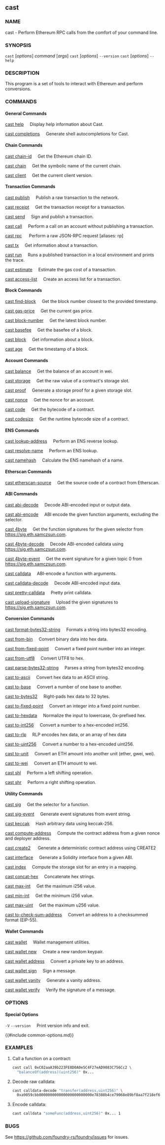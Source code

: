 ## cast

### NAME

cast - Perform Ethereum RPC calls from the comfort of your command line.

### SYNOPSIS

`cast` [*options*] *command* [*args*]
`cast` [*options*] `--version`
`cast` [*options*] `--help`

### DESCRIPTION

This program is a set of tools to interact with Ethereum and perform conversions.

### COMMANDS

#### General Commands

[cast help](./cast-help.md)
&nbsp;&nbsp;&nbsp;&nbsp;Display help information about Cast.

[cast completions](./cast-completions.md)
&nbsp;&nbsp;&nbsp;&nbsp;Generate shell autocompletions for Cast.

#### Chain Commands

[cast chain-id](./cast-chain-id.md)
&nbsp;&nbsp;&nbsp;&nbsp;Get the Ethereum chain ID.

[cast chain](./cast-chain.md)
&nbsp;&nbsp;&nbsp;&nbsp;Get the symbolic name of the current chain.

[cast client](./cast-client.md)
&nbsp;&nbsp;&nbsp;&nbsp;Get the current client version.

#### Transaction Commands

[cast publish](./cast-publish.md)
&nbsp;&nbsp;&nbsp;&nbsp;Publish a raw transaction to the network.

[cast receipt](./cast-receipt.md)
&nbsp;&nbsp;&nbsp;&nbsp;Get the transaction receipt for a transaction.

[cast send](./cast-send.md)
&nbsp;&nbsp;&nbsp;&nbsp;Sign and publish a transaction.

[cast call](./cast-call.md)
&nbsp;&nbsp;&nbsp;&nbsp;Perform a call on an account without publishing a transaction.

[cast rpc](./cast-rpc.md)
&nbsp;&nbsp;&nbsp;&nbsp; Perform a raw JSON-RPC request [aliases: rp]

[cast tx](./cast-tx.md)
&nbsp;&nbsp;&nbsp;&nbsp;Get information about a transaction.

[cast run](./cast-run.md)
&nbsp;&nbsp;&nbsp;&nbsp;Runs a published transaction in a local environment and prints the trace.

[cast estimate](./cast-estimate.md)
&nbsp;&nbsp;&nbsp;&nbsp;Estimate the gas cost of a transaction.

[cast access-list](./cast-access-list.md)
&nbsp;&nbsp;&nbsp;&nbsp;Create an access list for a transaction.

#### Block Commands

[cast find-block](./cast-find-block.md)
&nbsp;&nbsp;&nbsp;&nbsp;Get the block number closest to the provided timestamp.

[cast gas-price](./cast-gas-price.md)
&nbsp;&nbsp;&nbsp;&nbsp;Get the current gas price.

[cast block-number](./cast-block-number.md)
&nbsp;&nbsp;&nbsp;&nbsp;Get the latest block number.

[cast basefee](./cast-basefee.md)
&nbsp;&nbsp;&nbsp;&nbsp;Get the basefee of a block.

[cast block](./cast-block.md)
&nbsp;&nbsp;&nbsp;&nbsp;Get information about a block.

[cast age](./cast-age.md)
&nbsp;&nbsp;&nbsp;&nbsp;Get the timestamp of a block.

#### Account Commands

[cast balance](./cast-balance.md)
&nbsp;&nbsp;&nbsp;&nbsp;Get the balance of an account in wei.

[cast storage](./cast-storage.md)
&nbsp;&nbsp;&nbsp;&nbsp;Get the raw value of a contract's storage slot.

[cast proof](./cast-proof.md)
&nbsp;&nbsp;&nbsp;&nbsp;Generate a storage proof for a given storage slot.

[cast nonce](./cast-nonce.md)
&nbsp;&nbsp;&nbsp;&nbsp;Get the nonce for an account.

[cast code](./cast-code.md)
&nbsp;&nbsp;&nbsp;&nbsp;Get the bytecode of a contract.

[cast codesize](./cast-codesize.md)
&nbsp;&nbsp;&nbsp;&nbsp;Get the runtime bytecode size of a contract.

#### ENS Commands

[cast lookup-address](./cast-lookup-address.md)
&nbsp;&nbsp;&nbsp;&nbsp;Perform an ENS reverse lookup.

[cast resolve-name](./cast-resolve-name.md)
&nbsp;&nbsp;&nbsp;&nbsp;Perform an ENS lookup.

[cast namehash](./cast-namehash.md)
&nbsp;&nbsp;&nbsp;&nbsp;Calculate the ENS namehash of a name.

#### Etherscan Commands

[cast etherscan-source](./cast-etherscan-source.md)
&nbsp;&nbsp;&nbsp;&nbsp;Get the source code of a contract from Etherscan.

#### ABI Commands

[cast abi-decode](./cast-abi-decode.md)
&nbsp;&nbsp;&nbsp;&nbsp;Decode ABI-encoded input or output data.

[cast abi-encode](./cast-abi-encode.md)
&nbsp;&nbsp;&nbsp;&nbsp;ABI encode the given function arguments, excluding the selector.

[cast 4byte](./cast-4byte.md)
&nbsp;&nbsp;&nbsp;&nbsp;Get the function signatures for the given selector from <https://sig.eth.samczsun.com>.

[cast 4byte-decode](./cast-4byte-decode.md)
&nbsp;&nbsp;&nbsp;&nbsp;Decode ABI-encoded calldata using <https://sig.eth.samczsun.com>.

[cast 4byte-event](./cast-4byte-event.md)
&nbsp;&nbsp;&nbsp;&nbsp;Get the event signature for a given topic 0 from <https://sig.eth.samczsun.com>.

[cast calldata](./cast-calldata.md)
&nbsp;&nbsp;&nbsp;&nbsp;ABI-encode a function with arguments.

[cast calldata-decode](./cast-calldata-decode.md)
&nbsp;&nbsp;&nbsp;&nbsp;Decode ABI-encoded input data.

[cast pretty-calldata](./cast-pretty-calldata.md)
&nbsp;&nbsp;&nbsp;&nbsp;Pretty print calldata.

[cast upload-signature](./cast-upload-signature.md)
&nbsp;&nbsp;&nbsp;&nbsp;Upload the given signatures to https://sig.eth.samczsun.com.

#### Conversion Commands

[cast format-bytes32-string](./cast-format-bytes32-string.md)
&nbsp;&nbsp;&nbsp;&nbsp;Formats a string into bytes32 encoding.

[cast from-bin](./cast-from-bin.md)
&nbsp;&nbsp;&nbsp;&nbsp;Convert binary data into hex data.

[cast from-fixed-point](./cast-from-fixed-point.md)
&nbsp;&nbsp;&nbsp;&nbsp;Convert a fixed point number into an integer.

[cast from-utf8](./cast-from-utf8.md)
&nbsp;&nbsp;&nbsp;&nbsp;Convert UTF8 to hex.

[cast parse-bytes32-string](./cast-parse-bytes32-string.md)
&nbsp;&nbsp;&nbsp;&nbsp;Parses a string from bytes32 encoding.

[cast to-ascii](./cast-to-ascii.md)
&nbsp;&nbsp;&nbsp;&nbsp;Convert hex data to an ASCII string.

[cast to-base](./cast-to-base.md)
&nbsp;&nbsp;&nbsp;&nbsp;Convert a number of one base to another.

[cast to-bytes32](./cast-to-bytes32.md)
&nbsp;&nbsp;&nbsp;&nbsp;Right-pads hex data to 32 bytes.

[cast to-fixed-point](./cast-to-fixed-point.md)
&nbsp;&nbsp;&nbsp;&nbsp;Convert an integer into a fixed point number.

[cast to-hexdata](./cast-to-hexdata.md)
&nbsp;&nbsp;&nbsp;&nbsp;Normalize the input to lowercase, 0x-prefixed hex.

[cast to-int256](./cast-to-int256.md)
&nbsp;&nbsp;&nbsp;&nbsp;Convert a number to a hex-encoded int256.

[cast to-rlp](./cast-to-rlp.md)
&nbsp;&nbsp;&nbsp;&nbsp;RLP encodes hex data, or an array of hex data

[cast to-uint256](./cast-to-uint256.md)
&nbsp;&nbsp;&nbsp;&nbsp;Convert a number to a hex-encoded uint256.

[cast to-unit](./cast-to-unit.md)
&nbsp;&nbsp;&nbsp;&nbsp;Convert an ETH amount into another unit (ether, gwei, wei).

[cast to-wei](./cast-to-wei.md)
&nbsp;&nbsp;&nbsp;&nbsp;Convert an ETH amount to wei.

[cast shl](./cast-shl.md)
&nbsp;&nbsp;&nbsp;&nbsp;Perform a left shifting operation.

[cast shr](./cast-shr.md)
&nbsp;&nbsp;&nbsp;&nbsp;Perform a right shifting operation.

#### Utility Commands

[cast sig](./cast-sig.md)
&nbsp;&nbsp;&nbsp;&nbsp;Get the selector for a function.

[cast sig-event](./cast-sig-event.md)
&nbsp;&nbsp;&nbsp;&nbsp;Generate event signatures from event string.

[cast keccak](./cast-keccak.md)
&nbsp;&nbsp;&nbsp;&nbsp;Hash arbitrary data using keccak-256.

[cast compute-address](./cast-compute-address.md)
&nbsp;&nbsp;&nbsp;&nbsp;Compute the contract address from a given nonce and deployer address.

[cast create2](./cast-create2.md)
&nbsp;&nbsp;&nbsp;&nbsp; Generate a deterministic contract address using CREATE2

[cast interface](./cast-interface.md)
&nbsp;&nbsp;&nbsp;&nbsp;Generate a Solidity interface from a given ABI.

[cast index](./cast-index.md)
&nbsp;&nbsp;&nbsp;&nbsp;Compute the storage slot for an entry in a mapping.

[cast concat-hex](./cast-concat-hex.md)
&nbsp;&nbsp;&nbsp;&nbsp;Concatenate hex strings.

[cast max-int](./cast-max-int.md)
&nbsp;&nbsp;&nbsp;&nbsp;Get the maximum i256 value.

[cast min-int](./cast-min-int.md)
&nbsp;&nbsp;&nbsp;&nbsp;Get the minimum i256 value.

[cast max-uint](./cast-max-uint.md)
&nbsp;&nbsp;&nbsp;&nbsp;Get the maximum u256 value.

[cast to-check-sum-address](./cast-to-check-sum-address.md)
&nbsp;&nbsp;&nbsp;&nbsp;Convert an address to a checksummed format (EIP-55).

#### Wallet Commands

[cast wallet](./cast-wallet.md)
&nbsp;&nbsp;&nbsp;&nbsp;Wallet management utilities.

[cast wallet new](./cast-wallet-new.md)
&nbsp;&nbsp;&nbsp;&nbsp;Create a new random keypair.

[cast wallet address](./cast-wallet-address.md)
&nbsp;&nbsp;&nbsp;&nbsp;Convert a private key to an address.

[cast wallet sign](./cast-wallet-sign.md)
&nbsp;&nbsp;&nbsp;&nbsp;Sign a message.

[cast wallet vanity](./cast-wallet-vanity.md)
&nbsp;&nbsp;&nbsp;&nbsp;Generate a vanity address.

[cast wallet verify](./cast-wallet-verify.md)
&nbsp;&nbsp;&nbsp;&nbsp;Verify the signature of a message.

### OPTIONS

#### Special Options

`-V`
`--version`
&nbsp;&nbsp;&nbsp;&nbsp;Print version info and exit.

{{#include common-options.md}}

### EXAMPLES

1. Call a function on a contract:

    ```sh
    cast call 0xC02aaA39b223FE8D0A0e5C4F27eAD9083C756Cc2 \
      "balanceOf(address)(uint256)" 0x...
    ```

2. Decode raw calldata:

    ```sh
    cast calldata-decode "transfer(address,uint256)" \
      0xa9059cbb000000000000000000000000e78388b4ce79068e89bf8aa7f218ef6b9ab0e9d0000000000000000000000000000000000000000000000000008a8e4b1a3d8000
    ```

3. Encode calldata:
    ```sh
    cast calldata "someFunc(address,uint256)" 0x... 1
    ```

### BUGS

See <https://github.com/foundry-rs/foundry/issues> for issues.
